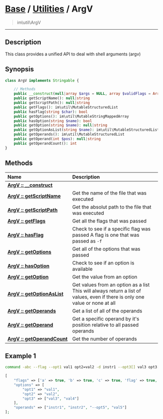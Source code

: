 # [Base](base.md) / [Utilities](util.md) / ArgV
 > im\util\ArgV
____

## Description
This class provides a unified API to deal with shell arguments (argv)

## Synopsis
```php
class ArgV implements Stringable {

    // Methods
    public __construct(null|array $args = NULL, array $validFlags = Array)
    public getScriptName(): null|string
    public getScriptPath(): null|string
    public getFlags(): im\util\MutableStructuredList
    public hasFlag(string $char): bool
    public getOptions(): im\util\MutableStringMappedArray
    public hasOption(string $name): bool
    public getOption(string $name): null|string
    public getOptionAsList(string $name): im\util\MutableStructuredList
    public getOperands(): im\util\MutableStructuredList
    public getOperand(int $pos): null|string
    public getOperandCount(): int
}
```

## Methods
| Name | Description |
| :--- | :---------- |
| [__ArgV&nbsp;::&nbsp;\_\_construct__](util-ArgV-__construct.md) |  |
| [__ArgV&nbsp;::&nbsp;getScriptName__](util-ArgV-getScriptName.md) | Get the name of the file that was executed |
| [__ArgV&nbsp;::&nbsp;getScriptPath__](util-ArgV-getScriptPath.md) | Get the absolut path to the file that was executed |
| [__ArgV&nbsp;::&nbsp;getFlags__](util-ArgV-getFlags.md) | Get all the flags that was passed |
| [__ArgV&nbsp;::&nbsp;hasFlag__](util-ArgV-hasFlag.md) | Check to see if a specific flag was passed  A flag is one that was passed as `-f` |
| [__ArgV&nbsp;::&nbsp;getOptions__](util-ArgV-getOptions.md) | Get all of the options that was passed |
| [__ArgV&nbsp;::&nbsp;hasOption__](util-ArgV-hasOption.md) | Check to see if an option is available |
| [__ArgV&nbsp;::&nbsp;getOption__](util-ArgV-getOption.md) | Get the value from an option |
| [__ArgV&nbsp;::&nbsp;getOptionAsList__](util-ArgV-getOptionAsList.md) | Get values from an option as a list  This will always return a list of values, even if there is only one value or none at all |
| [__ArgV&nbsp;::&nbsp;getOperands__](util-ArgV-getOperands.md) | Get a list of all of the operands |
| [__ArgV&nbsp;::&nbsp;getOperand__](util-ArgV-getOperand.md) | Get a specific operand by it's position relative to all passed operands |
| [__ArgV&nbsp;::&nbsp;getOperandCount__](util-ArgV-getOperandCount.md) | Get the number of operands |

## Example 1
```sh
command -abc --flag --opt1 val1 opt2=val2 -d instr1 --opt3[] val3 opt3[]=val4 -- instr2 --opt5 val5
```

```php
[
    "flags" => ['a' => true, 'b' => true, 'c' => true, 'flag' => true, 'd' => true],
    "options" => [
        "opt1" => "val1",
        "opt2" => "val2",
        "opt3" => ["val3", "val4"]
    ],
    "operands" => ["instr1", "instr2", "--opt5", "val5"]
];
```
